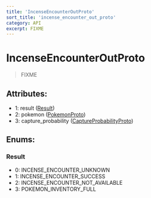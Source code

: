 ```yaml
---
title: 'IncenseEncounterOutProto'
sort_title: 'incense_encounter_out_proto'
category: API
excerpt: FIXME
---
```


# IncenseEncounterOutProto

> FIXME

## Attributes:

- 1: result ([Result](#result))
- 2: pokemon ([PokemonProto](../PokemonProto/))
- 3: capture_probability ([CaptureProbabilityProto](../CaptureProbabilityProto/))

## Enums:

### Result
- 0: INCENSE_ENCOUNTER_UNKNOWN
- 1: INCENSE_ENCOUNTER_SUCCESS
- 2: INCENSE_ENCOUNTER_NOT_AVAILABLE
- 3: POKEMON_INVENTORY_FULL

